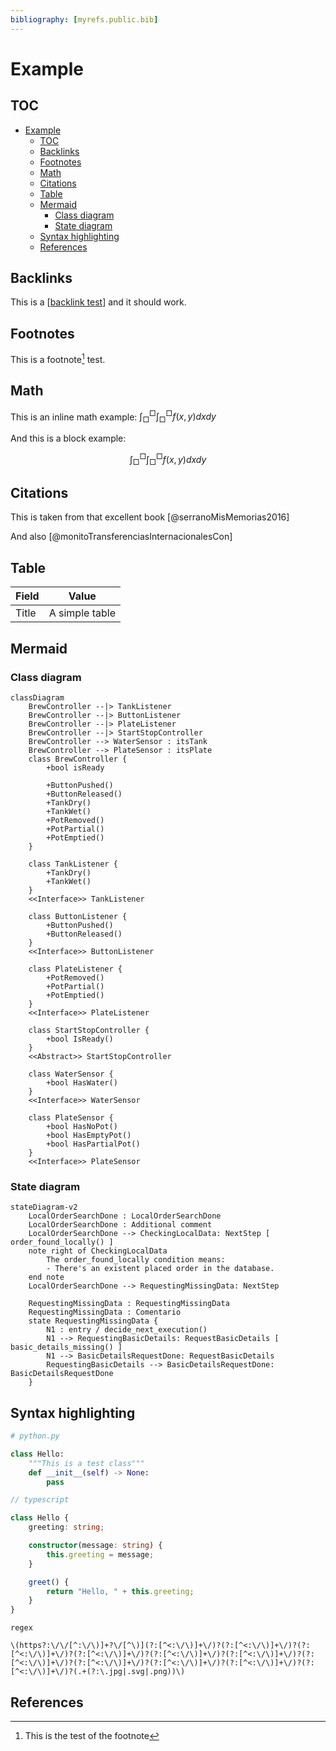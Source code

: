 ```yaml
---
bibliography: [myrefs.public.bib]
---
```


# Example

## TOC

<!-- @import "[TOC]" {cmd="toc" depthFrom=1 depthTo=6 orderedList=false} -->

<!-- code_chunk_output -->

- [Example](#example)
  - [TOC](#toc)
  - [Backlinks](#backlinks)
  - [Footnotes](#footnotes)
  - [Math](#math)
  - [Citations](#citations)
  - [Table](#table)
  - [Mermaid](#mermaid)
    - [Class diagram](#class-diagram)
    - [State diagram](#state-diagram)
  - [Syntax highlighting](#syntax-highlighting)
  - [References](#references)

<!-- /code_chunk_output -->

## Backlinks

This is a [[backlink test]] and it should work.

## Footnotes

This is a footnote[^1] test.

## Math

This is an inline math example: $\int_{\Box}^{\Box} \int_{\Box}^{\Box} f(x, y) dx dy$

And this is a block example:

$$
\int_{\Box}^{\Box} \int_{\Box}^{\Box} f(x, y) dx dy
$$

## Citations

This is taken from that excellent book [@serranoMisMemorias2016]

And also [@monitoTransferenciasInternacionalesCon]

## Table

| Field | Value          |
| ----- | -------------- |
| Title | A simple table |

## Mermaid

### Class diagram

```mermaid
classDiagram
    BrewController --|> TankListener
    BrewController --|> ButtonListener
    BrewController --|> PlateListener
    BrewController --|> StartStopController
    BrewController --> WaterSensor : itsTank
    BrewController --> PlateSensor : itsPlate
    class BrewController {
        +bool isReady

        +ButtonPushed()
        +ButtonReleased()
        +TankDry()
        +TankWet()
        +PotRemoved()
        +PotPartial()
        +PotEmptied()
    }

    class TankListener {
        +TankDry()
        +TankWet()
    }
    <<Interface>> TankListener

    class ButtonListener {
        +ButtonPushed()
        +ButtonReleased()
    }
    <<Interface>> ButtonListener

    class PlateListener {
        +PotRemoved()
        +PotPartial()
        +PotEmptied()
    }
    <<Interface>> PlateListener

    class StartStopController {
        +bool IsReady()
    }
    <<Abstract>> StartStopController

    class WaterSensor {
        +bool HasWater()
    }
    <<Interface>> WaterSensor

    class PlateSensor {
        +bool HasNoPot()
        +bool HasEmptyPot()
        +bool HasPartialPot()
    }
    <<Interface>> PlateSensor
```

### State diagram

```mermaid
stateDiagram-v2
    LocalOrderSearchDone : LocalOrderSearchDone
    LocalOrderSearchDone : Additional comment
    LocalOrderSearchDone --> CheckingLocalData: NextStep [ order_found_locally() ]
    note right of CheckingLocalData
        The order_found_locally condition means:
        - There's an existent placed order in the database.
    end note
    LocalOrderSearchDone --> RequestingMissingData: NextStep

    RequestingMissingData : RequestingMissingData
    RequestingMissingData : Comentario
    state RequestingMissingData {
        N1 : entry / decide_next_execution()
        N1 --> RequestingBasicDetails: RequestBasicDetails [ basic_details_missing() ]
        N1 --> BasicDetailsRequestDone: RequestBasicDetails
        RequestingBasicDetails --> BasicDetailsRequestDone: BasicDetailsRequestDone
    }
```

## Syntax highlighting

```python
# python.py

class Hello:
    """This is a test class"""
    def __init__(self) -> None:
        pass
```

```typescript
// typescript

class Hello {
    greeting: string;

    constructor(message: string) {
        this.greeting = message;
    }

    greet() {
        return "Hello, " + this.greeting;
    }
}
```

```regex
regex

\(https?:\/\/[^:\/\)]+?\/[^\)](?:[^<:\/\)]+\/)?(?:[^<:\/\)]+\/)?(?:[^<:\/\)]+\/)?(?:[^<:\/\)]+\/)?(?:[^<:\/\)]+\/)?(?:[^<:\/\)]+\/)?(?:[^<:\/\)]+\/)?(?:[^<:\/\)]+\/)?(?:[^<:\/\)]+\/)?(?:[^<:\/\)]+\/)?(?:[^<:\/\)]+\/)?(.+(?:\.jpg|.svg|.png))\)
```

## References

[^1]: This is the test of the footnote

[//begin]: # "Autogenerated link references for markdown compatibility"
[backlink test]: <backlink test> "backlink test"
[//end]: # "Autogenerated link references"

